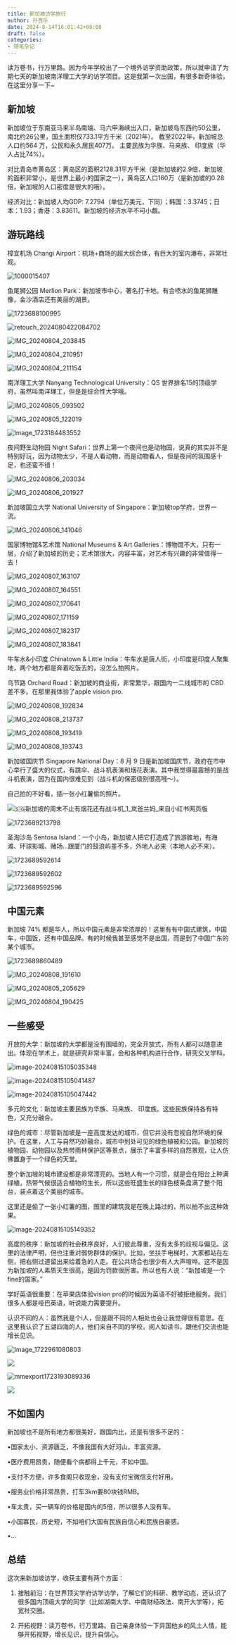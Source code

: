 ```yaml
---
title: 新加坡访学旅行
author: 孙百乐
date: 2024-8-14T16:01:42+08:00
draft: false
categories: 
- 随笔杂记
---
```


读万卷书，行万里路。因为今年学校出了一个境外访学资助政策，所以就申请了为期七天的新加坡南洋理工大学的访学项目。这是我第一次出国，有很多新奇体验，在这里分享一下~

## 新加坡

新加坡位于东南亚马来半岛南端、马六甲海峡出入口，新加坡岛东西约50公里，南北约26公里，国土面积仅733.1平方千米（2021年）。 截至2022年，新加坡总人口约564 万，公民和永久居民407万。 主要民族为华族、马来族、 印度族（华人占比74%）。

对比青岛市黄岛区：黄岛区的面积2128.31平方千米（是新加坡的2.9倍，新加坡的面积非常小，是世界上最小的国家之一），黄岛区人口160万（是新加坡的0.28倍，新加坡的人口密度是很大的哦）。

经济对比：新加坡人均GDP: 7.2794（单位万美元，下同）；韩国：3.3745；日本：1.93；香港：3.83611。新加坡的经济水平不可小觑。

## 游玩路线
樟宜机场 Changi Airport：机场+商场的超大综合体，有巨大的室内瀑布，非常壮观。

![1000015407](https://myblog-1257298572.cos.ap-shanghai.myqcloud.com/img/1000015407.jpg)

鱼尾狮公园 Merlion Park：新加坡市中心，著名打卡地。有会喷水的鱼尾狮雕像，金沙酒店还有美丽的湖景。

![1723688100995](https://myblog-1257298572.cos.ap-shanghai.myqcloud.com/img/1723688100995.jpg)

![retouch_2024080422084702](https://myblog-1257298572.cos.ap-shanghai.myqcloud.com/img/retouch_2024080422084702.jpg)

![IMG_20240804_203845](https://myblog-1257298572.cos.ap-shanghai.myqcloud.com/img/IMG_20240804_203845.jpg)

![IMG_20240804_210951](https://myblog-1257298572.cos.ap-shanghai.myqcloud.com/img/IMG_20240804_210951.jpg)

![IMG_20240804_211154](https://myblog-1257298572.cos.ap-shanghai.myqcloud.com/img/IMG_20240804_211154.jpg)

南洋理工大学 Nanyang Technological University：QS 世界排名15的顶级学府，虽然叫南洋理工，但是是综合性大学哦。

![IMG_20240805_093502](https://myblog-1257298572.cos.ap-shanghai.myqcloud.com/img/IMG_20240805_093502.jpg)

![IMG_20240805_122019](https://myblog-1257298572.cos.ap-shanghai.myqcloud.com/img/IMG_20240805_122019.jpg)

![Image_1723184483552](https://myblog-1257298572.cos.ap-shanghai.myqcloud.com/img/Image_1723184483552.jpg)

夜间野生动物园 Night Safari：世界上第一个夜间也是动物园，说真的其实并不是特别好玩，因为动物太少，不是人看动物，而是动物看人，但是夜间的氛围感十足，也还蛮不错！

![IMG_20240806_203034](https://myblog-1257298572.cos.ap-shanghai.myqcloud.com/img/IMG_20240806_203034.jpg)

![IMG_20240806_201927](https://myblog-1257298572.cos.ap-shanghai.myqcloud.com/img/IMG_20240806_201927.jpg)

新加坡国立大学 National University of Singapore：新加坡top学府，世界一流。

![IMG_20240806_141046](https://myblog-1257298572.cos.ap-shanghai.myqcloud.com/img/IMG_20240806_141046.jpg)

国家博物馆&艺术馆 National Museums & Art Galleries：博物馆不大，只有一层，介绍了新加坡的历史；艺术馆很大，内容丰富，对艺术有兴趣的非常值得一去！

![IMG_20240807_163107](https://myblog-1257298572.cos.ap-shanghai.myqcloud.com/img/IMG_20240807_163107.jpg)

![IMG_20240807_164551](https://myblog-1257298572.cos.ap-shanghai.myqcloud.com/img/IMG_20240807_164551.jpg)

![IMG_20240807_170641](https://myblog-1257298572.cos.ap-shanghai.myqcloud.com/img/IMG_20240807_170641.jpg)

![IMG_20240807_171159](https://myblog-1257298572.cos.ap-shanghai.myqcloud.com/img/IMG_20240807_171159.jpg)

![IMG_20240807_182317](https://myblog-1257298572.cos.ap-shanghai.myqcloud.com/img/IMG_20240807_182317.jpg)

![IMG_20240807_183841](https://myblog-1257298572.cos.ap-shanghai.myqcloud.com/img/IMG_20240807_183841.jpg)

牛车水&小印度 Chinatown & Little India：牛车水是唐人街，小印度是印度人聚集地，两个地方都是奔着吃饭去的，没怎么拍照片。

乌节路 Orchard Road：新加坡的商业街，非常繁华，跟国内一二线城市的 CBD 差不多。在那里我体验了apple vision pro.

![IMG_20240808_192834](https://myblog-1257298572.cos.ap-shanghai.myqcloud.com/img/IMG_20240808_192834.jpg)

![IMG_20240808_213737](https://myblog-1257298572.cos.ap-shanghai.myqcloud.com/img/IMG_20240808_213737.jpg)

![IMG_20240808_193419](https://myblog-1257298572.cos.ap-shanghai.myqcloud.com/img/IMG_20240808_193419.jpg)

![IMG_20240808_193743](https://myblog-1257298572.cos.ap-shanghai.myqcloud.com/img/IMG_20240808_193743.jpg)

新加坡国庆节 Singapore National Day：8 月 9 日是新加坡国庆节，政府在市中心举行了盛大的仪式，有跳伞、战斗机表演和烟花表演。其中我觉得最震撼的是战斗机表演，因为在国内很难见到（战斗机的保密级别很高哦～）。

自己拍的不好看，插一张小红薯偷的照片。

![🇸🇬新加坡的周末不止有烟花还有战斗机_1_岚爸兰妈_来自小红书网页版](https://myblog-1257298572.cos.ap-shanghai.myqcloud.com/img/%F0%9F%87%B8%F0%9F%87%AC%E6%96%B0%E5%8A%A0%E5%9D%A1%E7%9A%84%E5%91%A8%E6%9C%AB%E4%B8%8D%E6%AD%A2%E6%9C%89%E7%83%9F%E8%8A%B1%E8%BF%98%E6%9C%89%E6%88%98%E6%96%97%E6%9C%BA_1_%E5%B2%9A%E7%88%B8%E5%85%B0%E5%A6%88_%E6%9D%A5%E8%87%AA%E5%B0%8F%E7%BA%A2%E4%B9%A6%E7%BD%91%E9%A1%B5%E7%89%88.jpg)

![1723689213798](https://myblog-1257298572.cos.ap-shanghai.myqcloud.com/img/1723689213798.jpg)

圣淘沙岛 Sentosa Island：一个小岛，新加坡人把它打造成了旅游胜地，有海滩、环球影城、赌场...跟厦门的鼓浪屿差不多，外地人必来（本地人必不来）。

![1723689592614](https://myblog-1257298572.cos.ap-shanghai.myqcloud.com/img/1723689592614.jpg)

![1723689592602](https://myblog-1257298572.cos.ap-shanghai.myqcloud.com/img/1723689592602.jpg)

![1723689592596](https://myblog-1257298572.cos.ap-shanghai.myqcloud.com/img/1723689592596.jpg)

## 中国元素

新加坡 74% 都是华人，所以中国元素是非常浓厚的！这里有有中国式建筑，中国车，中国饭，还有中国品牌。有的时候我甚至感觉不是出国，而是到了中国广东的某个城市。

![1723689860489](https://myblog-1257298572.cos.ap-shanghai.myqcloud.com/img/1723689860489.jpg)

![IMG_20240808_191610](https://myblog-1257298572.cos.ap-shanghai.myqcloud.com/img/IMG_20240808_191610.jpg)

![IMG_20240805_205629](https://myblog-1257298572.cos.ap-shanghai.myqcloud.com/img/IMG_20240805_205629.jpg)

![IMG_20240804_190425](https://myblog-1257298572.cos.ap-shanghai.myqcloud.com/img/IMG_20240804_190425.jpg)

## 一些感受

开放的大学：新加坡的大学都是没有围墙的，完全开放式，所有人都可以随意进出。体现在学术上，就是研究非常丰富，会和各种机构进行合作，研究交叉学科。

![image-20240815105035348](https://myblog-1257298572.cos.ap-shanghai.myqcloud.com/img/image-20240815105035348.png)

![image-20240815105041487](https://myblog-1257298572.cos.ap-shanghai.myqcloud.com/img/image-20240815105041487.png)

![image-20240815105047442](https://myblog-1257298572.cos.ap-shanghai.myqcloud.com/img/image-20240815105047442.png)

多元的文化：新加坡主要民族为华族、马来族、 印度族。这些民族保持各有特色，又充分融合。

绿色的城市：尽管新加坡是一座高度发达的城市，但它并没有忽视自然环境的保护。在这里，人工与自然巧妙融合，城市中到处可见的绿色植被和公园。新加坡的植物园、动物园以及热带雨林保护区等景点，展示了丰富多样的自然景观，让人仿佛置身于一个绿色的天堂。

整个新加坡的城市建设都是非常漂亮的。当地人有一个习惯，就是会在阳台上种满绿植，热带气候很适合植物的生长，所以这些旺盛生长的绿色枝条盘满了整个阳台，装点着这个美丽的城市。

这里还是偷了一张小红薯的图，图里的建筑我是在晚上路过的，所以拍不出这种效果。

![image-20240815105149352](https://myblog-1257298572.cos.ap-shanghai.myqcloud.com/img/image-20240815105149352.png)

高度的秩序：新加坡的社会秩序良好，人们彼此尊重，没有太多的歧视与偏见。这里的法律严明，但也注重对弱势群体的保护。比如，坐扶手电梯时，大家都站在左侧，把右侧过道留出来给着急的人走。在公共场合也很少有人大声喧哗。这不是因为新加坡的人素质天生很高，是因为罚款很厉害。所以也有人说：“新加坡是一个fine的国家。”

学好英语很重要：在苹果店体验vision pro的时候因为英语不好被拒绝服务。我们很多人都是哑巴英语，听说能力需要提升。

认识不同的人：虽然我是个i人，但是跟不同的人相处也会让我觉得很有意思。在这里我认识了五湖四海的人，他们来自不同的学校，阅人如读书，跟他们交流也能增长见识。

![Image_1722961080803](https://myblog-1257298572.cos.ap-shanghai.myqcloud.com/img/Image_1722961080803.jpg)

![](https://myblog-1257298572.cos.ap-shanghai.myqcloud.com/img/%E6%96%B0%E5%8A%A0%E5%9D%A1%E5%B0%8F%E7%BB%84%E8%AE%A8%E8%AE%BA%E5%90%88%E7%85%A7.jpg)

![mmexport1723193089336](https://myblog-1257298572.cos.ap-shanghai.myqcloud.com/img/mmexport1723193089336.jpg)

![](https://myblog-1257298572.cos.ap-shanghai.myqcloud.com/img/%E5%92%8C%E4%BB%BB%E7%BB%B4%E6%BD%87%E5%90%88%E7%85%A7.jpg)

## 不如国内

新加坡也不是所有地方都很美好，跟国内比，还是有很多不足的：

•国家太小，资源匮乏，不像我国有大好河山，丰富资源。

•医疗费用昂贵，随便看个病都得上千元，不如中国。

•支付不方便，许多食阁只收现金，没有支付宝微信支付好用。

•服务业价格非常昂贵，打车3km要80块钱RMB。

•车太贵，买一辆车的价格是国内的5倍，所以很多人没有车。

•小国寡民，历史短，不如咱们大国有民族自信心和民族自豪感。

•…

## 总结

这次来新加坡访学，收获主要有两个方面：

1. 接触前沿：在世界顶尖学府访学访学，了解它们的科研、教学动态，还认识了很多国内顶级大学的同学（比如湖南大学、中南财经政法、南开大学等），拓宽社交圈。

2. 开拓视野：读万卷书，行万里路。自己亲身体验一下异国他乡的风土人情，能够开拓视野，增长见识，提升自信心。

